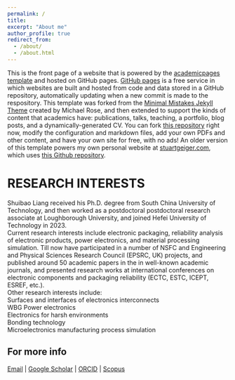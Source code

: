 ```yaml
---
permalink: /
title: 
excerpt: "About me"
author_profile: true
redirect_from: 
  - /about/
  - /about.html
---
```


This is the front page of a website that is powered by the [academicpages template](https://github.com/academicpages/academicpages.github.io) and hosted on GitHub pages. [GitHub pages](https://pages.github.com) is a free service in which websites are built and hosted from code and data stored in a GitHub repository, automatically updating when a new commit is made to the respository. This template was forked from the [Minimal Mistakes Jekyll Theme](https://mmistakes.github.io/minimal-mistakes/) created by Michael Rose, and then extended to support the kinds of content that academics have: publications, talks, teaching, a portfolio, blog posts, and a dynamically-generated CV. You can fork [this repository](https://github.com/academicpages/academicpages.github.io) right now, modify the configuration and markdown files, add your own PDFs and other content, and have your own site for free, with no ads! An older version of this template powers my own personal website at [stuartgeiger.com](http://stuartgeiger.com), which uses [this Github repository](https://github.com/staeiou/staeiou.github.io).

RESEARCH INTERESTS
======
Shuibao Liang received his Ph.D. degree from South China University of Technology, and then worked as a postdoctoral postdoctoral research associate at Loughborough University, and joined Hefei University of Technology in 2023. 
<br> 
Current research interests include electronic packaging, reliability analysis of electronic products, power electronics, and material processing simulation. Till now have participated in a number of NSFC and Engineering and Physical Sciences Research Council (EPSRC, UK) projects, and published around 50 academic papers in the in well-known academic journals, and presented research works at international conferences on electronic components and packaging reliability (ECTC, ESTC, ICEPT, ESREF, etc.).
<br>
Other research interests include: 
<br>
           Surfaces and interfaces of electronics interconnects    
           WBG Power electronics   
           Electronics for harsh environments  
           Bonding technology       
           Microelectronics manufacturing process simulation  



For more info
------
<div class="container">
    <div class="row-fluid">
                <a href="mailto:s.liang@hfut.edu.cn">Email</a> |
                <a href="https://scholar.google.com/citations?hl=en&user=75dvrNYAAAAJ">Google Scholar</a> |
                <a href="https://orcid.org/0000-0002-8044-1062">ORCID</a> |
                <a href="https://www.scopus.com/authid/detail.uri?authorId=56389086200">Scopus</a> 
    </div>
</div>

